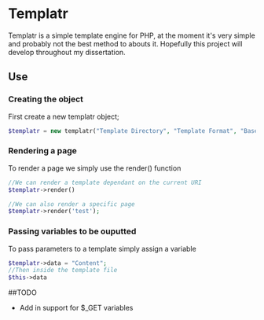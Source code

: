 # Templatr


Templatr is a simple template engine for PHP, at the moment it's very simple and probably not the best method to abouts it. Hopefully this project will develop throughout my dissertation. 

## Use

### Creating the object
First create a new templatr object;

```PHP
$templatr = new templatr("Template Directory", "Template Format", "Base Path");
```

### Rendering a page
To render a page we simply use the render() function

```PHP
//We can render a template dependant on the current URI
$templatr->render()

//We can also render a specific page
$templatr->render('test');
```

### Passing variables to be ouputted
To pass parameters to a template simply assign a variable

```PHP
$templatr->data = "Content";
//Then inside the template file
$this->data
```


##TODO

- Add in support for $_GET variables
